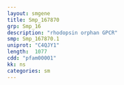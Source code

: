 ```yaml
---
layout: smgene
title: Smp_167870
grp: Smp_16
description: "rhodopsin orphan GPCR"
smp: Smp_167870.1
uniprot: "C4QJY1"
length:  1077
cdd: "pfam00001"
kk: ns
categories: sm
---
```

